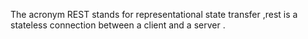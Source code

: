 The acronym REST stands for representational state transfer ,rest is a stateless connection between a client and a server .


